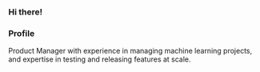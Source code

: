 ### Hi there!


### Profile 

Product Manager with experience in managing machine learning projects, and expertise in testing and releasing features at scale.
